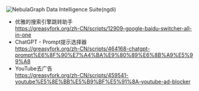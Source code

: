 
<picture>
  <source media="(prefers-color-scheme: dark)" srcset="https://pic1.zhimg.com/70/v2-70afdaa8d4b565185442aefc03410606_1440w.avis?source=172ae18b">
  <img alt="NebulaGraph Data Intelligence Suite(ngdi)" src="https://pic1.zhimg.com/70/v2-70afdaa8d4b565185442aefc03410606_1440w.avis?source=172ae18b">
</picture>
<p align="center">



- 优雅的搜索引擎跳转助手  
  https://greasyfork.org/zh-CN/scripts/12909-google-baidu-switcher-all-in-one
- ChatGPT - Prompt提示选择器  
  https://greasyfork.org/zh-CN/scripts/464168-chatgpt-prompt%E6%8F%90%E7%A4%BA%E9%80%89%E6%8B%A9%E5%99%A8
- YouTube去广告  
  https://greasyfork.org/zh-CN/scripts/459541-youtube%E5%8E%BB%E5%B9%BF%E5%91%8A-youtube-ad-blocker
